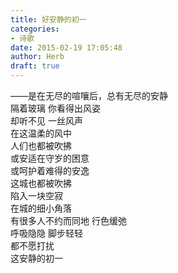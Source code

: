 ```yaml
---  
title: 好安静的初一  
categories:  
- 诗歌  
date: 2015-02-19 17:05:48  
author: Herb  
draft: true
---  
```

——是在无尽的喧嚷后，总有无尽的安静  
隔着玻璃 你看得出风姿  
却听不见 一丝风声  
在这温柔的风中  
人们也都被吹拂  
或安适在守岁的困意  
或呵护着难得的安逸  
这城也都被吹拂  
陷入一块空寂  
在城的细小角落  
有很多人不约而同地 行色缓弛  
呼吸隐隐 脚步轻轻  
都不愿打扰  
这安静的初一